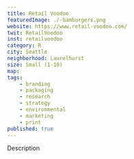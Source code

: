 ```yaml
---
title: Retail Voodoo
featuredImage: ./-hamburgers.png
website: https://www.retail-voodoo.com/
twit: RetailVoodoo
inst: retailvoodoo
category: R
city: Seattle
neighborhood: Laurelhurst
size: Small (1-10)
map: 
tags:
    - branding
    - packaging
    - research
    - strategy
    - environmental
    - marketing
    - print
published: true
---
```


Description
